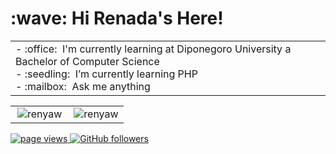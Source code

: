 <h1 align="left" id="macropower-title">:wave: Hi Renada's Here!</h1>
<table>
<tr>
<td align="left">
- :office: &nbsp;I'm currently learning at Diponegoro University a Bachelor of Computer Science
<br>- :seedling: &nbsp;I’m currently learning PHP
<br>- :mailbox: &nbsp;Ask me anything
</td>

  
</tr>
</table>

<table>
  <tr>
    <td align="left">
<a href="#renyaw-title">
  <img src="https://github-readme-stats.vercel.app/api?username=renyaw&show_icons=true&theme=react&border_color=61dafb&hide_border=true" alt="renyaw" align="right"/>
</a>
</td>
    <td align="right">
    <a href="#renyaw-title">
      <img src="https://github-readme-streak-stats.herokuapp.com/?user=renyaw&theme=react&border=61dafb&hide_border=true" alt="renyaw" align="right"/>
    </a>
    </td>
  </tr>
</table>
<p align="left">
  <a href="https://github.com/renyaw/renyaw">
    <img src="https://komarev.com/ghpvc/?username=renyaw" alt="page views" />
  </a>
  <a href="https://github.com/renyaw?tab=followers">
    <img alt="GitHub followers" src="https://img.shields.io/github/followers/renyaw?color=green&logo=github">
  </a>
</p>
